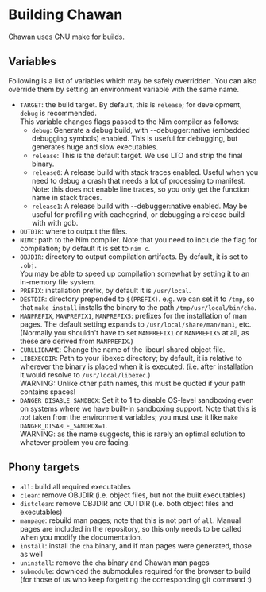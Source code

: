 # Building Chawan

Chawan uses GNU make for builds.

## Variables

Following is a list of variables which may be safely overridden. You can
also override them by setting an environment variable with the same name.

* `TARGET`: the build target. By default, this is `release`; for development,
  `debug` is recommended.<br>
  This variable changes flags passed to the Nim compiler as follows:
	- `debug`: Generate a debug build, with --debugger:native (embedded
	  debugging symbols) enabled. This is useful for debugging, but
	  generates huge and slow executables.
	- `release`: This is the default target. We use LTO and strip the
	  final binary.
	- `release0`: A release build with stack traces enabled. Useful when
	  you need to debug a crash that needs a lot of processing to manifest.
	  Note: this does not enable line traces, so you only get the function
	  name in stack traces.
	- `release1`: A release build with --debugger:native enabled. May
	  be useful for profiling with cachegrind, or debugging a release
	  build with with gdb.
* `OUTDIR`: where to output the files.
* `NIMC`: path to the Nim compiler. Note that you need to include the flag
  for compilation; by default it is set to `nim c`.
* `OBJDIR`: directory to output compilation artifacts. By default, it is
  set to `.obj`.<br>
  You may be able to speed up compilation somewhat by setting it to an
  in-memory file system.
* `PREFIX`: installation prefix, by default it is `/usr/local`.
* `DESTDIR`: directory prepended to `$(PREFIX)`. e.g. we can set it to
  `/tmp`, so that `make install` installs the binary to the path
  `/tmp/usr/local/bin/cha`.
* `MANPREFIX`, `MANPREFIX1`, `MANPREFIX5`: prefixes for the installation of
  man pages. The default setting expands to `/usr/local/share/man/man1`, etc.
  (Normally you shouldn't have to set `MANPREFIX1` or `MANPREFIX5` at all,
  as these are derived from `MANPREFIX`.)
* `CURLLIBNAME`: Change the name of the libcurl shared object file.
* `LIBEXECDIR`: Path to your libexec directory; by default, it is relative
  to wherever the binary is placed when it is executed. (i.e. after installation
  it would resolve to `/usr/local/libexec`.) <BR>
  WARNING: Unlike other path names, this must be quoted if your path contains
  spaces!
* `DANGER_DISABLE_SANDBOX`: Set it to 1 to disable OS-level sandboxing even
  on systems where we have built-in sandboxing support. Note that this is
  *not* taken from the environment variables; you must use it like
  `make DANGER_DISABLE_SANDBOX=1`.<BR>
  WARNING: as the name suggests, this is rarely an optimal solution to whatever
  problem you are facing.

## Phony targets

* `all`: build all required executables
* `clean`: remove OBJDIR (i.e. object files, but not the built executables)
* `distclean`: remove OBJDIR and OUTDIR (i.e. both object files and executables)
* `manpage`: rebuild man pages; note that this is not part of `all`.
  Manual pages are included in the repository, so this only needs to be called
  when you modify the documentation.
* `install`: install the `cha` binary, and if man pages were generated,
  those as well
* `uninstall`: remove the `cha` binary and Chawan man pages
* `submodule`: download the submodules required for the browser to build
  (for those of us who keep forgetting the corresponding git command :)
